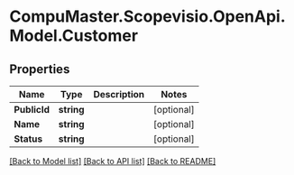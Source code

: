 
# CompuMaster.Scopevisio.OpenApi.Model.Customer

## Properties

Name | Type | Description | Notes
------------ | ------------- | ------------- | -------------
**PublicId** | **string** |  | [optional] 
**Name** | **string** |  | [optional] 
**Status** | **string** |  | [optional] 

[[Back to Model list]](../README.md#documentation-for-models)
[[Back to API list]](../README.md#documentation-for-api-endpoints)
[[Back to README]](../README.md)

